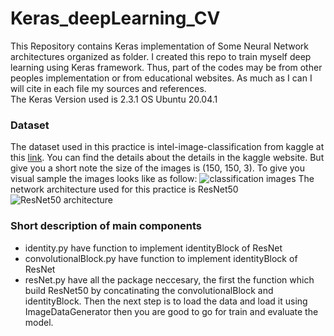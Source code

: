 # Keras_deepLearning_CV

This Repository contains Keras implementation of Some Neural Network architectures organized as folder. I created this repo to train myself deep learning using Keras framework. Thus, part of the codes may be from other peoples implementation or from educational websites. As much as I can I will cite in each file my sources and references.   
The Keras Version used is 2.3.1
OS Ubuntu 20.04.1

### Dataset
The dataset used in this practice is intel-image-classification from kaggle at this [link](https://www.kaggle.com/puneet6060/intel-image-classification).
You can find the details about the details in the kaggle website. But give you a short note the size  of the images is (150, 150, 3).
To give you visual sample the images looks like as follow:
![classification images](sampleImageswiththierclass.png)
The network architecture used for this practice is ResNet50
![ResNet50 architecture](ResNet-50-architecture-26-shown-with-the-residual-units-the-size-of-the-filters-and.png)

### Short description of main components
- identity.py have function to implement identityBlock of ResNet
- convolutionalBlock.py have function to implement identityBlock of ResNet
- resNet.py have all the package neccesary, the first the function which build ResNet50 by concatinating the convolutionalBlock and identityBlock. Then the next step is to load the data and load it using ImageDataGenerator then you are good to go for train and evaluate the model.
